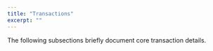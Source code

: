 ```yaml
---
title: "Transactions"
excerpt: ""
---
```

The following subsections briefly document core transaction details.